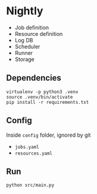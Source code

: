 Nightly
=======

- Job definition
- Resource definition
- Log DB
- Scheduler
- Runner
- Storage

## Dependencies

```
virtualenv -p python3 .venv
source .venv/bin/activate
pip install -r requirements.txt
```

## Config

Inside `config` folder, ignored by git

- `jobs.yaml`
- `resources.yaml`

## Run

```
python src/main.py
```